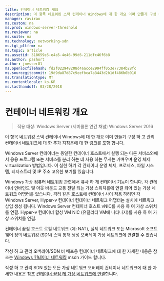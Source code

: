 ```yaml
---
title: 컨테이너 네트워킹 개요
description: 이 항목 네트워킹 스택 컨테이너 Windows에 대 한 개요 이며 만들기 구성 하 고 관리 컨테이너 네트워크에 대 한 추가 지침은에 대 한 링크를 포함 합니다.
manager: ravirao
ms.custom: na
ms.prod: windows-server-threshold
ms.reviewer: na
ms.suite: na
ms.technology: networking-sdn
ms.tgt_pltfrm: na
ms.topic: article
ms.assetid: 318659e5-e4a5-4e46-99d6-211dfc46f6b8
ms.author: pashort
author: jmesser81
ms.openlocfilehash: fd2f022948208d4aacce2994ff053e77384b28fc
ms.sourcegitcommit: 19d9da87d87c9eefbca7a3443d2b1df486b0b010
ms.translationtype: MT
ms.contentlocale: ko-KR
ms.lasthandoff: 03/28/2018
---
```

# <a name="container-networking-overview"></a>컨테이너 네트워킹 개요

>적용 대상: Windows Server (세미콜론 연간 채널) Windows Server 2016

이 항목 네트워킹 스택 컨테이너 Windows에 대 한 개요 이며 만들기 구성 하 고 관리 컨테이너 네트워크에 대 한 추가 지침은에 대 한 링크를 포함 합니다.

Windows Server 컨테이너는 동일한 컨테이너 호스트에서 실행 되는 다른 서비스와에서 응용 프로그램 또는 서비스를 분리 하는 데 사용 하는 무게는 가벼우며 운영 체제 virtualization 방법입니다. 이 실현 하기 각 컨테이너 운영 체제, 프로세스, 파일 시스템, 레지스트리 및 IP 주소 고유한 보기를 있습니다.

Windows 가상 컴퓨터 네트워킹 관련에서 유사 하 게 컨테이너 기능이 합니다. 각 컨테이너 인바인드 및 아웃 바운드 교통 전달 되는 가상 스위치를에 연결 되어 있는 가상 네트워크 어댑터를 있습니다. 격리 같은 호스트에 컨테이너 사이 적용 하려면 각 Windows Server, Hyper-v 컨테이너 컨테이너 네트워크 어댑터는 설치에 네트워크 삽입 생성 됩니다. Windows Server 컨테이너 호스트 vNIC를 사용 하 여 가상 스위치를 연결. Hyper-v 컨테이너 합성 VM NIC (유틸리티 VM에 나타나지)를 사용 하 여 가상 스위치를 연결. 

컨테이너 끝점 호스트 로컬 네트워크 (예: NAT), 실제 네트워크 또는 Microsoft 소프트웨어 정의 네트워킹 (SDN) 스택 통해 생성 오버레이 가상 네트워크에 연결할 수 있습니다. 

작성 하 고 관리 오버레이/SDN 비 배포용 컨테이너 네트워크에 대 한 자세한 내용은 참조는 [Windows 컨테이너 네트워킹](https://msdn.microsoft.com/en-us/virtualization/windowscontainers/management/container_networking) msdn 가이드 합니다.

작성 하 고 관리 SDN 있는 모든 가상 네트워크 오버레이 컨테이너 네트워크에 대 한 자세한 내용은 참조 [컨테이너 끝점 테 가상 네트워크에 연결](../../manage/Connect-container-endpoints-to-a-Tenant-Virtual-Network.md)합니다. 